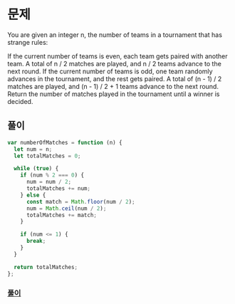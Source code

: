 # 문제

You are given an integer n, the number of teams in a tournament that has strange rules:

If the current number of teams is even, each team gets paired with another team. A total of n / 2 matches are played, and n / 2 teams advance to the next round.
If the current number of teams is odd, one team randomly advances in the tournament, and the rest gets paired. A total of (n - 1) / 2 matches are played, and (n - 1) / 2 + 1 teams advance to the next round.
Return the number of matches played in the tournament until a winner is decided.

## 풀이

```javascript
var numberOfMatches = function (n) {
  let num = n;
  let totalMatches = 0;

  while (true) {
    if (num % 2 === 0) {
      num = num / 2;
      totalMatches += num;
    } else {
      const match = Math.floor(num / 2);
      num = Math.ceil(num / 2);
      totalMatches += match;
    }

    if (num <= 1) {
      break;
    }
  }

  return totalMatches;
};
```

### [풀이](https://leetcode.com/submissions/detail/644023467/)
